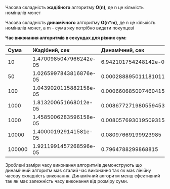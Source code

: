 Часова складність **жадібного** алгоритму **O(n)**, де n це кількість номіналів монет

Часова складність **динамічного** алгоритму **O(n*m)**, де n це кількість номіналів монет, a m - сума яку потрібно видати покупцеві 

**Час виконання алгоритмів в секундах для різних сум:**

| Сума   | Жадібний, сек          | Динамічний, сек       |
|:-------|:-----------------------|:----------------------|
| 10     | 1.4700985047966242e-05 | 6.942101754248142e-05 |
| 50     | 1.0265997843816876e-05 | 0.0002888950111810118 |
| 100    | 1.0439020115882158e-05 | 0.0006606850074604154 |
| 1000   | 1.813200651668012e-05  | 0.008677271980559453  |
| 1000   | 1.4585006283596158e-05 | 0.008057693019509315  |
| 10000  | 1.400001929141581e-05  | 0.08097669199923985   |
| 100000 | 1.9211991457268596e-05 | 0.7964788299868815    |

Зроблені заміри часу виконання алгоритмів демонструють що динамічний алгоритм має сталий
час виконання так як має лінійну часову складність виконання.
Динамічний алгоритм менш ефективний так як має залежність часу виконання від розміру суми.